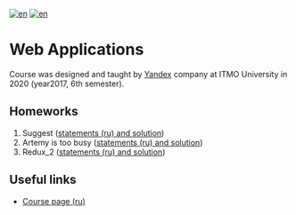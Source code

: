 [![en](https://img.shields.io/badge/lang-en-red.svg)](README.md) [![en](https://img.shields.io/badge/lang-ru-blue.svg)](README.ru.md)

# Web Applications

Course was designed and taught by [Yandex](https://github.com/yandex) company at ITMO University in 2020 (year2017, 6th semester).

## Homeworks

1. Suggest ([statements (ru) and solution](https://github.com/cannor147/itmo-webapp-hw01-suggest))
2. Artemy is too busy ([statements (ru) and solution](https://github.com/cannor147/itmo-webapp-hw02-rest-api))
3. Redux_2 ([statements (ru) and solution](https://github.com/cannor147/itmo-webapp-hw03-redux))

## Useful links

* [Course page (ru)](https://frontend-ifmo-2019.now.sh/webdev)